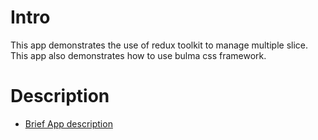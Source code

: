 # Intro
This app demonstrates the use of redux toolkit to manage multiple slice.
This app also demonstrates how to use bulma css framework.

# Description
- [Brief App description](https://www.udemy.com/course/react-redux/learn/lecture/34697132#content)